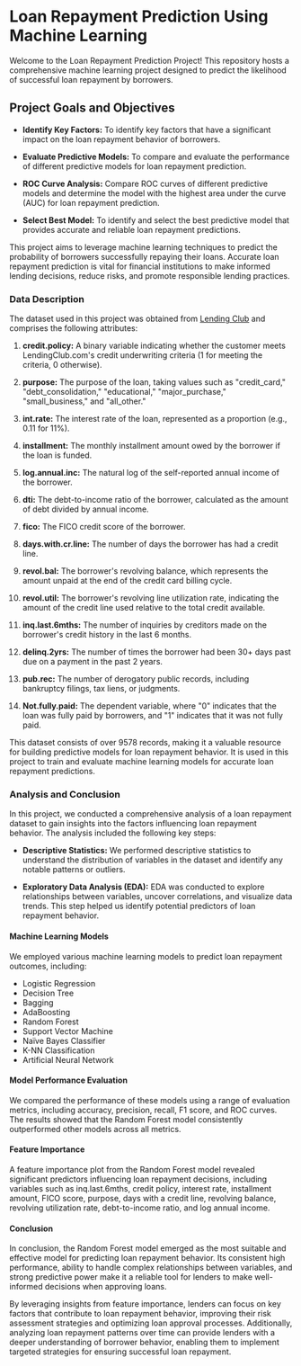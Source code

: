 # Loan Repayment Prediction Using Machine Learning

Welcome to the Loan Repayment Prediction Project! This repository hosts a comprehensive machine learning project designed to predict the likelihood of successful loan repayment by borrowers.

## Project Goals and Objectives

- **Identify Key Factors:** To identify key factors that have a significant impact on the loan repayment behavior of borrowers.

- **Evaluate Predictive Models:** To compare and evaluate the performance of different predictive models for loan repayment prediction.

- **ROC Curve Analysis:** Compare ROC curves of different predictive models and determine the model with the highest area under the curve (AUC) for loan repayment prediction.

- **Select Best Model:** To identify and select the best predictive model that provides accurate and reliable loan repayment predictions.

This project aims to leverage machine learning techniques to predict the probability of borrowers successfully repaying their loans. Accurate loan repayment prediction is vital for financial institutions to make informed lending decisions, reduce risks, and promote responsible lending practices.

### Data Description

The dataset used in this project was obtained from [Lending Club](https://www.lendingclub.com/personal-savings/founder-savings) and comprises the following attributes:

1. **credit.policy:** A binary variable indicating whether the customer meets LendingClub.com's credit underwriting criteria (1 for meeting the criteria, 0 otherwise).

2. **purpose:** The purpose of the loan, taking values such as "credit_card," "debt_consolidation," "educational," "major_purchase," "small_business," and "all_other."

3. **int.rate:** The interest rate of the loan, represented as a proportion (e.g., 0.11 for 11%).

4. **installment:** The monthly installment amount owed by the borrower if the loan is funded.

5. **log.annual.inc:** The natural log of the self-reported annual income of the borrower.

6. **dti:** The debt-to-income ratio of the borrower, calculated as the amount of debt divided by annual income.

7. **fico:** The FICO credit score of the borrower.

8. **days.with.cr.line:** The number of days the borrower has had a credit line.

9. **revol.bal:** The borrower's revolving balance, which represents the amount unpaid at the end of the credit card billing cycle.

10. **revol.util:** The borrower's revolving line utilization rate, indicating the amount of the credit line used relative to the total credit available.

11. **inq.last.6mths:** The number of inquiries by creditors made on the borrower's credit history in the last 6 months.

12. **delinq.2yrs:** The number of times the borrower had been 30+ days past due on a payment in the past 2 years.

13. **pub.rec:** The number of derogatory public records, including bankruptcy filings, tax liens, or judgments.

14. **Not.fully.paid:** The dependent variable, where "0" indicates that the loan was fully paid by borrowers, and "1" indicates that it was not fully paid.

This dataset consists of over 9578 records, making it a valuable resource for building predictive models for loan repayment behavior. It is used in this project to train and evaluate machine learning models for accurate loan repayment predictions.

### Analysis and Conclusion

In this project, we conducted a comprehensive analysis of a loan repayment dataset to gain insights into the factors influencing loan repayment behavior. The analysis included the following key steps:

- **Descriptive Statistics:** We performed descriptive statistics to understand the distribution of variables in the dataset and identify any notable patterns or outliers.

- **Exploratory Data Analysis (EDA):** EDA was conducted to explore relationships between variables, uncover correlations, and visualize data trends. This step helped us identify potential predictors of loan repayment behavior.

#### Machine Learning Models

We employed various machine learning models to predict loan repayment outcomes, including:

- Logistic Regression
- Decision Tree
- Bagging
- AdaBoosting
- Random Forest
- Support Vector Machine
- Naïve Bayes Classifier
- K-NN Classification
- Artificial Neural Network

#### Model Performance Evaluation

We compared the performance of these models using a range of evaluation metrics, including accuracy, precision, recall, F1 score, and ROC curves. The results showed that the Random Forest model consistently outperformed other models across all metrics.

#### Feature Importance

A feature importance plot from the Random Forest model revealed significant predictors influencing loan repayment decisions, including variables such as inq.last.6mths, credit policy, interest rate, installment amount, FICO score, purpose, days with a credit line, revolving balance, revolving utilization rate, debt-to-income ratio, and log annual income.

#### Conclusion

In conclusion, the Random Forest model emerged as the most suitable and effective model for predicting loan repayment behavior. Its consistent high performance, ability to handle complex relationships between variables, and strong predictive power make it a reliable tool for lenders to make well-informed decisions when approving loans.

By leveraging insights from feature importance, lenders can focus on key factors that contribute to loan repayment behavior, improving their risk assessment strategies and optimizing loan approval processes. Additionally, analyzing loan repayment patterns over time can provide lenders with a deeper understanding of borrower behavior, enabling them to implement targeted strategies for ensuring successful loan repayment.


